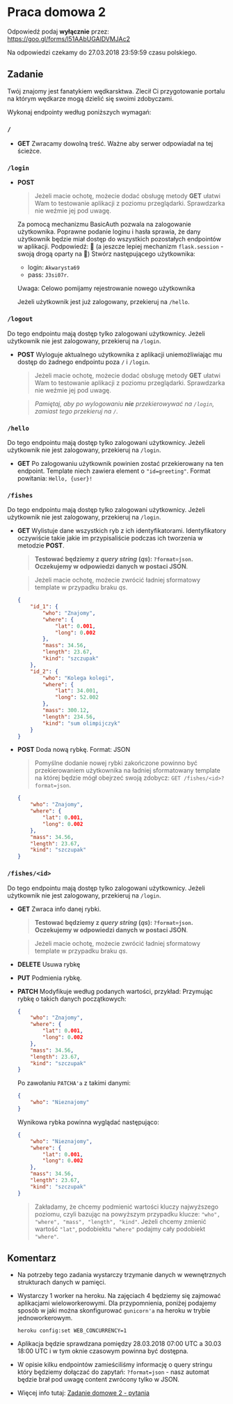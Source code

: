 # Praca domowa 2

Odpowiedź podaj **wyłącznie** przez: https://goo.gl/forms/l51AAbUGAlDVMJAc2

Na odpowiedzi czekamy do 27.03.2018 23:59:59 czasu polskiego.

## Zadanie

Twój znajomy jest fanatykiem wędkarsktwa. Zlecił Ci przygotowanie portalu na
którym wędkarze mogą dzielić się  swoimi zdobyczami.

Wykonaj endpointy według poniższych wymagań:

### `/`
* **GET**
  Zwracamy dowolną treść. Ważne aby serwer odpowiadał na tej ścieżce.

### `/login` 
* **POST** 
  > Jeżeli macie ochotę, możecie dodać obsługę  metody **GET** ułatwi Wam to testowanie aplikacji z poziomu przeglądarki. Sprawdzarka nie weźmie jej pod uwagę.

  Za pomocą mechanizmu BasicAuth pozwala na zalogowanie użytkownika. Poprawne podanie loginu i hasła sprawia, że dany użytkownik będzie miał dostęp do wszystkich pozostałych endpointów w aplikacji. Podpowiedź: :cookie: (a jeszcze lepiej mechanizm `flask.session` - swoją  drogą oparty na :cookie:)
  Stwórz następującego użytkownika:
  * login: `Akwarysta69`
  * pass: `J3si07r`.

  Uwaga: Celowo pomijamy rejestrowanie nowego użytkownika

  Jeżeli użytkownik jest już zalogowany, przekieruj na `/hello`.


### `/logout` 
  Do tego endpointu mają dostęp tylko zalogowani użytkownicy. Jeżeli użytkownik nie jest zalogowany, przekieruj na `/login`.
  
* **POST** 
  Wyloguje aktualnego użytkownika z aplikacji uniemożliwiając mu dostęp do żadnego endpointu poza `/` i `/login`.

  > Jeżeli macie ochotę, możecie dodać obsługę  metody **GET** ułatwi Wam to testowanie aplikacji z poziomu przeglądarki. Sprawdzarka nie weźmie jej pod uwagę.
  
  > *Pamiętaj, aby po wylogowaniu **nie** przekierowywać na `/login`, zamiast tego przekieruj na `/`.*


### `/hello` 
  Do tego endpointu mają dostęp tylko zalogowani użytkownicy. Jeżeli użytkownik nie jest zalogowany, przekieruj na `/login`.
  
* **GET**
  Po zalogowaniu użytkownik powinien zostać przekierowany na ten endpoint.
  Template niech zawiera element o `"id=greeting"`.
  Format powitania: `Hello, {user}!`

### `/fishes`
  Do tego endpointu mają dostęp tylko zalogowani użytkownicy. Jeżeli użytkownik nie jest zalogowany, przekieruj na `/login`.
  
* **GET**
  Wylistuje dane wszystkich ryb z ich identyfikatorami. Identyfikatory oczywiście takie jakie im przypisaliście podczas ich tworzenia w metodzie **POST**.
  > **Testować będziemy z *query string* (*qs*): `?format=json`. Oczekujemy w odpowiedzi danych w postaci JSON**.

  > Jeżeli macie ochotę, możecie zwrócić ładniej sformatowy template w przypadku braku *qs*.
      
  ```json
  {
      "id_1": {
          "who": "Znajomy",
          "where": {
              "lat": 0.001,
              "long": 0.002
          },
          "mass": 34.56,
          "length": 23.67,
          "kind": "szczupak"
      },
      "id_2": {
          "who": "Kolega kolegi",
          "where": {
              "lat": 34.001,
              "long": 52.002
          },
          "mass": 300.12,
          "length": 234.56,
          "kind": "sum olimpijczyk"
      }
  }
  ```
       
* **POST** 
  Doda nową rybkę.
  Format: JSON
  > Pomyślne dodanie nowej rybki zakończone powinno być przekierowaniem użytkownika na ładniej sformatowany template na której będzie mógł obejrzeć swoją zdobycz: `GET /fishes/<id>?format=json`. 

  ```json
  {
      "who": "Znajomy",
      "where": {
          "lat": 0.001,
          "long": 0.002
      },
      "mass": 34.56,
      "length": 23.67,
      "kind": "szczupak"
  }
  ```

### `/fishes/<id>`
  Do tego endpointu mają dostęp tylko zalogowani użytkownicy. Jeżeli użytkownik nie jest zalogowany, przekieruj na `/login`.
  
* **GET**
  Zwraca info danej rybki.
  > **Testować będziemy z *query string* (*qs*): `?format=json`. Oczekujemy w odpowiedzi danych w postaci JSON**.
  
  > Jeżeli macie ochotę, możecie zwrócić ładniej sformatowy template w przypadku braku *qs*.

* **DELETE**
  Usuwa rybkę

* **PUT**
  Podmienia rybkę.

* **PATCH**
  Modyfikuje według podanych wartości, przykład:
  Przymując rybkę o takich danych początkowych:
  ```json
  {
      "who": "Znajomy",
      "where": {
          "lat": 0.001,
          "long": 0.002
      },
      "mass": 34.56,
      "length": 23.67,
      "kind": "szczupak"
  }
  ```
  Po zawołaniu `PATCHA'a` z takimi danymi:
  ```json
  {
      "who": "Nieznajomy"
  }
  ```
  Wynikowa rybka powinna wyglądać następująco:
  ```json
  {
      "who": "Nieznajomy",
      "where": {
          "lat": 0.001,
          "long": 0.002
      },
      "mass": 34.56,
      "length": 23.67,
      "kind": "szczupak"
  }
  ```
  > Zakładamy, że chcemy podmienić wartości kluczy najwyższego poziomu, czyli bazując na powyższym przypadku klucze: `"who", "where", "mass", "length", "kind"`. Jeżeli chcemy zmienić wartość `"lat"`, podobiektu `"where"` podajmy cały podobiekt `"where"`.
   

## Komentarz
* Na potrzeby tego zadania wystarczy trzymanie danych w wewnętrznych strukturach danych w pamięci.
* Wystarczy 1 worker na heroku. Na zajęciach 4 będziemy się zajmować aplikacjami wieloworkerowymi. 
  Dla przypomnienia, poniżej podajemy sposób w jaki można skonfigurować  `gunicorn'a` na heroku w trybie jednoworkerowym.
  ```shell
  heroku config:set WEB_CONCURRENCY=1
  ```

* Aplikacja będzie sprawdzana pomiędzy 28.03.2018 07:00 UTC a 30.03 18:00 UTC i w tym oknie czasowym powinna być dostępna.
* W opisie kilku endpointów zamieściliśmy informację o query stringu który będziemy dołączać do zapytań: `?format=json` - nasz automat będzie brał pod uwagę content zwrócony tylko w JSON.
* Więcej info tutaj: [Zadanie domowe 2 - pytania](https://github.com/daftcode/python_levelup_2018/issues/2)

